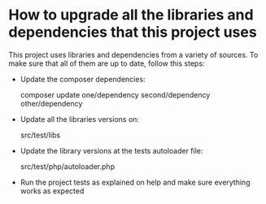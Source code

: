 # How to upgrade all the libraries and dependencies that this project uses


This project uses libraries and dependencies from a variety of sources. To make sure that all of them are up to date, follow this steps:


- Update the composer dependencies:

    composer update one/dependency second/dependency other/dependency
    
- Update all the libraries versions on:

    src/test/libs
        
- Update the library versions at the tests autoloader file:
    
    src/test/php/autoloader.php
    
- Run the project tests as explained on help and make sure everything works as expected